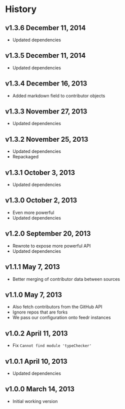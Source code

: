 # History

## v1.3.6 December 11, 2014
- Updated dependencies

## v1.3.5 December 11, 2014
- Updated dependencies

## v1.3.4 December 16, 2013
- Added markdown field to contributor objects

## v1.3.3 November 27, 2013
- Updated dependencies

## v1.3.2 November 25, 2013
- Updated dependencies
- Repackaged

## v1.3.1 October 3, 2013
- Updated dependencies

## v1.3.0 October 2, 2013
- Even more powerful
- Updated dependencies

## v1.2.0 September 20, 2013
- Rewrote to expose more powerful API
- Updated dependencies

## v1.1.1 May 7, 2013
- Better merging of contributor data between sources

## v1.1.0 May 7, 2013
- Also fetch contributors from the GitHub API
- Ignore repos that are forks
- We pass our configuration onto feedr instances

## v1.0.2 April 11, 2013
- Fix `Cannot find module 'typeChecker'`

## v1.0.1 April 10, 2013
- Updated dependencies

## v1.0.0 March 14, 2013
- Initial working version
